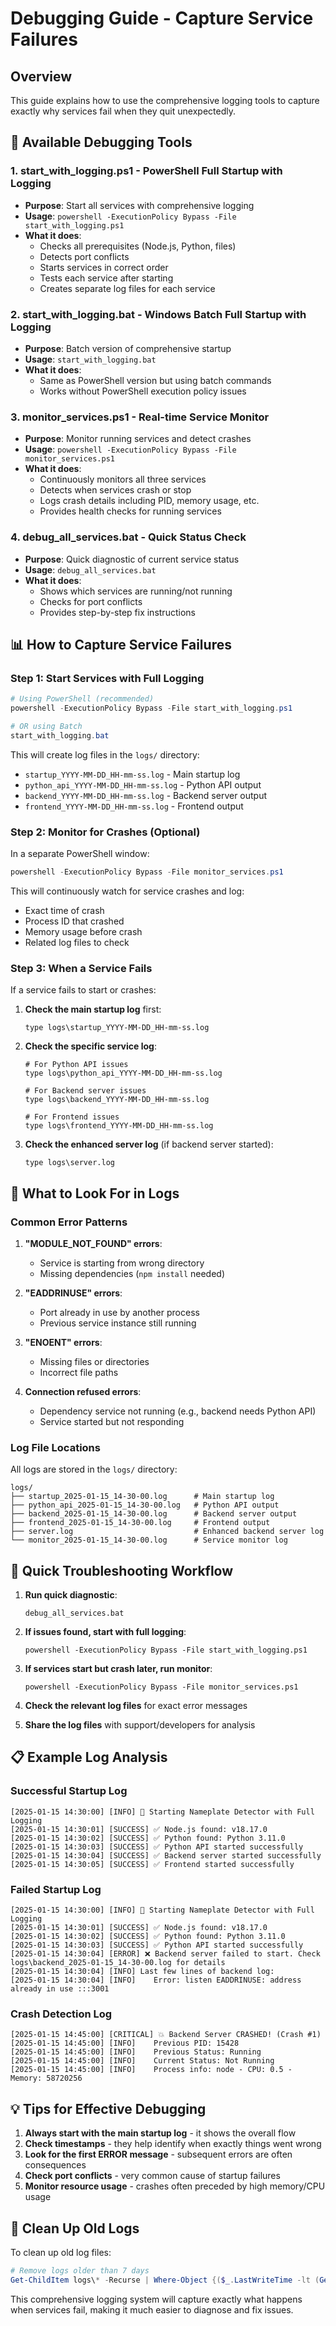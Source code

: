 # Debugging Guide - Capture Service Failures

## Overview

This guide explains how to use the comprehensive logging tools to capture exactly why services fail when they quit unexpectedly.

## 🔧 Available Debugging Tools

### 1. **start_with_logging.ps1** - PowerShell Full Startup with Logging
- **Purpose**: Start all services with comprehensive logging
- **Usage**: `powershell -ExecutionPolicy Bypass -File start_with_logging.ps1`
- **What it does**:
  - Checks all prerequisites (Node.js, Python, files)
  - Detects port conflicts
  - Starts services in correct order
  - Tests each service after starting
  - Creates separate log files for each service

### 2. **start_with_logging.bat** - Windows Batch Full Startup with Logging
- **Purpose**: Batch version of comprehensive startup
- **Usage**: `start_with_logging.bat`
- **What it does**:
  - Same as PowerShell version but using batch commands
  - Works without PowerShell execution policy issues

### 3. **monitor_services.ps1** - Real-time Service Monitor
- **Purpose**: Monitor running services and detect crashes
- **Usage**: `powershell -ExecutionPolicy Bypass -File monitor_services.ps1`
- **What it does**:
  - Continuously monitors all three services
  - Detects when services crash or stop
  - Logs crash details including PID, memory usage, etc.
  - Provides health checks for running services

### 4. **debug_all_services.bat** - Quick Status Check
- **Purpose**: Quick diagnostic of current service status
- **Usage**: `debug_all_services.bat`
- **What it does**:
  - Shows which services are running/not running
  - Checks for port conflicts
  - Provides step-by-step fix instructions

## 📊 How to Capture Service Failures

### Step 1: Start Services with Full Logging

```powershell
# Using PowerShell (recommended)
powershell -ExecutionPolicy Bypass -File start_with_logging.ps1

# OR using Batch
start_with_logging.bat
```

This will create log files in the `logs/` directory:
- `startup_YYYY-MM-DD_HH-mm-ss.log` - Main startup log
- `python_api_YYYY-MM-DD_HH-mm-ss.log` - Python API output
- `backend_YYYY-MM-DD_HH-mm-ss.log` - Backend server output
- `frontend_YYYY-MM-DD_HH-mm-ss.log` - Frontend output

### Step 2: Monitor for Crashes (Optional)

In a separate PowerShell window:
```powershell
powershell -ExecutionPolicy Bypass -File monitor_services.ps1
```

This will continuously watch for service crashes and log:
- Exact time of crash
- Process ID that crashed
- Memory usage before crash
- Related log files to check

### Step 3: When a Service Fails

If a service fails to start or crashes:

1. **Check the main startup log** first:
   ```
   type logs\startup_YYYY-MM-DD_HH-mm-ss.log
   ```

2. **Check the specific service log**:
   ```
   # For Python API issues
   type logs\python_api_YYYY-MM-DD_HH-mm-ss.log
   
   # For Backend server issues
   type logs\backend_YYYY-MM-DD_HH-mm-ss.log
   
   # For Frontend issues
   type logs\frontend_YYYY-MM-DD_HH-mm-ss.log
   ```

3. **Check the enhanced server log** (if backend server started):
   ```
   type logs\server.log
   ```

## 🎯 What to Look For in Logs

### Common Error Patterns

1. **"MODULE_NOT_FOUND" errors**:
   - Service is starting from wrong directory
   - Missing dependencies (`npm install` needed)

2. **"EADDRINUSE" errors**:
   - Port already in use by another process
   - Previous service instance still running

3. **"ENOENT" errors**:
   - Missing files or directories
   - Incorrect file paths

4. **Connection refused errors**:
   - Dependency service not running (e.g., backend needs Python API)
   - Service started but not responding

### Log File Locations

All logs are stored in the `logs/` directory:
```
logs/
├── startup_2025-01-15_14-30-00.log      # Main startup log
├── python_api_2025-01-15_14-30-00.log   # Python API output
├── backend_2025-01-15_14-30-00.log      # Backend server output
├── frontend_2025-01-15_14-30-00.log     # Frontend output
├── server.log                           # Enhanced backend server log
└── monitor_2025-01-15_14-30-00.log      # Service monitor log
```

## 🚀 Quick Troubleshooting Workflow

1. **Run quick diagnostic**:
   ```
   debug_all_services.bat
   ```

2. **If issues found, start with full logging**:
   ```
   powershell -ExecutionPolicy Bypass -File start_with_logging.ps1
   ```

3. **If services start but crash later, run monitor**:
   ```
   powershell -ExecutionPolicy Bypass -File monitor_services.ps1
   ```

4. **Check the relevant log files** for exact error messages

5. **Share the log files** with support/developers for analysis

## 📋 Example Log Analysis

### Successful Startup Log
```
[2025-01-15 14:30:00] [INFO] 🚀 Starting Nameplate Detector with Full Logging
[2025-01-15 14:30:01] [SUCCESS] ✅ Node.js found: v18.17.0
[2025-01-15 14:30:02] [SUCCESS] ✅ Python found: Python 3.11.0
[2025-01-15 14:30:03] [SUCCESS] ✅ Python API started successfully
[2025-01-15 14:30:04] [SUCCESS] ✅ Backend server started successfully
[2025-01-15 14:30:05] [SUCCESS] ✅ Frontend started successfully
```

### Failed Startup Log
```
[2025-01-15 14:30:00] [INFO] 🚀 Starting Nameplate Detector with Full Logging
[2025-01-15 14:30:01] [SUCCESS] ✅ Node.js found: v18.17.0
[2025-01-15 14:30:02] [SUCCESS] ✅ Python found: Python 3.11.0
[2025-01-15 14:30:03] [SUCCESS] ✅ Python API started successfully
[2025-01-15 14:30:04] [ERROR] ❌ Backend server failed to start. Check logs\backend_2025-01-15_14-30-00.log for details
[2025-01-15 14:30:04] [INFO] Last few lines of backend log:
[2025-01-15 14:30:04] [INFO]    Error: listen EADDRINUSE: address already in use :::3001
```

### Crash Detection Log
```
[2025-01-15 14:45:00] [CRITICAL] 💥 Backend Server CRASHED! (Crash #1)
[2025-01-15 14:45:00] [INFO]    Previous PID: 15428
[2025-01-15 14:45:00] [INFO]    Previous Status: Running
[2025-01-15 14:45:00] [INFO]    Current Status: Not Running
[2025-01-15 14:45:00] [INFO]    Process info: node - CPU: 0.5 - Memory: 58720256
```

## 💡 Tips for Effective Debugging

1. **Always start with the main startup log** - it shows the overall flow
2. **Check timestamps** - they help identify when exactly things went wrong
3. **Look for the first ERROR message** - subsequent errors are often consequences
4. **Check port conflicts** - very common cause of startup failures
5. **Monitor resource usage** - crashes often preceded by high memory/CPU usage

## 🔄 Clean Up Old Logs

To clean up old log files:
```powershell
# Remove logs older than 7 days
Get-ChildItem logs\* -Recurse | Where-Object {($_.LastWriteTime -lt (Get-Date).AddDays(-7))} | Remove-Item
```

This comprehensive logging system will capture exactly what happens when services fail, making it much easier to diagnose and fix issues. 